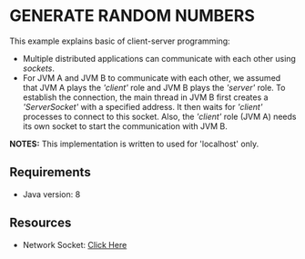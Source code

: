 # GENERATE RANDOM NUMBERS
This example explains basic of client-server programming:
- Multiple distributed applications can communicate with each other using _sockets_.
- For JVM A and JVM B to communicate with each other, we assumed that JVM A plays the _'client'_ role and JVM B plays the _'server'_ role. To establish the connection, the main thread in JVM B first creates a _'ServerSocket'_ with a specified address. It then waits for _'client'_ processes to connect to this socket. Also, the _'client'_ role (JVM A) needs its own socket to start the communication with JVM B.

**NOTES:**
This implementation is written to used for 'localhost' only.

## Requirements
- Java version: 8

## Resources
- Network Socket: [Click Here](https://en.wikipedia.org/wiki/Network_socket)
